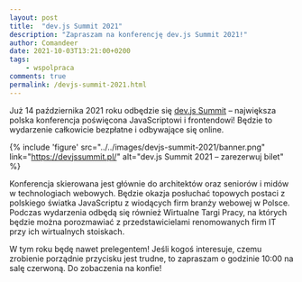 ```yaml
---
layout: post
title:  "dev.js Summit 2021"
description: "Zapraszam na konferencję dev.js Summit 2021!"
author: Comandeer
date: 2021-10-03T13:21:00+0200
tags:
    - wspolpraca
comments: true
permalink: /devjs-summit-2021.html
---
```


Już 14 października 2021 roku odbędzie się [dev.js Summit](https://devjssummit.pl/) – największa polska konferencja poświęcona JavaScriptowi i frontendowi! Będzie to wydarzenie całkowicie bezpłatne i odbywające się online.<!--more-->

{% include 'figure' src="../../images/devjs-summit-2021/banner.png" link="https://devjssummit.pl/" alt="dev.js Summit 2021 – zarezerwuj bilet" %}

Konferencja skierowana jest głównie do architektów oraz seniorów i midów w technologiach webowych. Będzie okazja posłuchać topowych postaci z polskiego światka JavaScriptu z wiodących firm branży webowej w Polsce. Podczas wydarzenia odbędą się również Wirtualne Targi Pracy, na których będzie można porozmawiać z przedstawicielami renomowanych firm IT przy ich wirtualnych stoiskach.

W tym roku będę nawet prelegentem! Jeśli kogoś interesuje, czemu zrobienie porządnie przycisku jest trudne, to zapraszam o godzinie 10:00 na salę czerwoną. Do zobaczenia na konfie!
